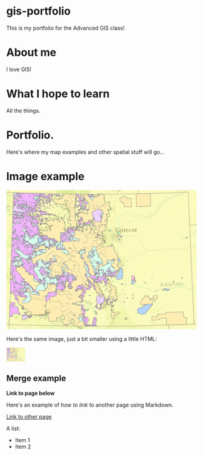 # gis-portfolio
This is my portfolio for the Advanced GIS class!

# About me

I love GIS!

# What I hope to learn

All the things. 

# Portfolio.

Here's where my map examples and other spatial stuff will go...

# Image example

![Here's a photo of the dissolve results](dissolve.PNG)

Here's the same image, just a bit smaller using a little HTML: 

<img src="dissolve.PNG" width="50"/>

## Merge example

**Link to page below**

Here's an example of *how to link* to another page using Markdown.

[Link to other page](/page2.md)

A list: 
* Item 1 
* Item 2


